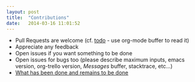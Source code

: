 ```yaml
---
layout: post
title:  "Contributions"
date:   2014-03-16 11:01:52
---
```


- Pull Requests are welcome (cf. [todo](https://github.com/ardumont/org-trello/blob/master/TODO.org) - use org-mode buffer to read it)
- Appreciate any feedback
- Open issues if you want something to be done
- Open issues for bugs too (please describe maximum inputs, emacs version, org-trello version, *Messages* buffer, stacktrace, etc...)
- [What has been done and remains to be done](https://github.com/ardumont/org-trello/blob/master/TODO.org)
